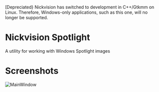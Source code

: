 [Depreciated} Nickvision has switched to development in C++/Gtkmm on Linux. Therefore, Windows-only applications, such as this one, will no longer be supported.

# Nickvision Spotlight
 A utility for working with Windows Spotlight images

# Screenshots
![MainWindow](https://user-images.githubusercontent.com/17648453/146654228-fcb0324d-7b8b-49ee-9199-452b7bf0b61c.png)
